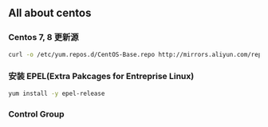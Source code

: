 ## All about centos

### Centos 7, 8 更新源

```bash
curl -o /etc/yum.repos.d/CentOS-Base.repo http://mirrors.aliyun.com/repo/Centos-8.repo
```

### 安装 EPEL(Extra Pakcages for Entreprise Linux)

```bash
yum install -y epel-release
```

### Control Group
